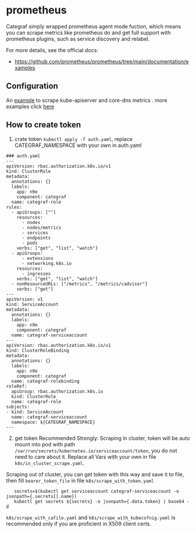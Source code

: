 # prometheus
Categraf simply wrapped prometheus agent mode fuction, which means you can scrape metrics like prometheus do and get full support with prometheus plugins, such as service discovery and relabel.

For more details, see the official docs:
- https://github.com/prometheus/prometheus/tree/main/documentation/examples

## Configuration

An [example](../k8s/in_cluster_scrape.yaml) to scrape kube-apiserver and core-dns metrics .
more examples click [here](https://github.com/prometheus/prometheus/tree/main/documentation/examples)


## How to create token 

1. crate token ```kubectl apply -f auth.yaml```,  replace CATEGRAF_NAMESPACE with your own in auth.yaml 
```
### auth.yaml
---
apiVersion: rbac.authorization.k8s.io/v1
kind: ClusterRole
metadata:
  annotations: {}
  labels:
    app: n9e
    component: categraf
  name: categraf-role
rules:
  - apiGroups: [""]
    resources:
      - nodes
      - nodes/metrics
      - services
      - endpoints
      - pods
    verbs: ["get", "list", "watch"]
  - apiGroups:
      - extensions
      - networking.k8s.io
    resources:
      - ingresses
    verbs: ["get", "list", "watch"]
  - nonResourceURLs: ["/metrics", "/metrics/cadvisor"]
    verbs: ["get"]
---
apiVersion: v1
kind: ServiceAccount
metadata:
  annotations: {}
  labels:
    app: n9e
    component: categraf
  name: categraf-serviceaccount
---
apiVersion: rbac.authorization.k8s.io/v1
kind: ClusterRoleBinding
metadata:
  annotations: {}
  labels:
    app: n9e
    component: categraf
  name: categraf-rolebinding
roleRef:
  apiGroup: rbac.authorization.k8s.io
  kind: ClusterRole
  name: categraf-role
subjects:
- kind: ServiceAccount
  name: categraf-serviceaccount
  namespace: ${CATEGRAF_NAMESPACE}
---
```
2. get token
Recommended Strongly: Scraping in cluster, token will be auto mount into pod with path ```/var/run/secrets/kubernetes.io/serviceaccount/token```, you do not need to care about it. Replace all Vars with your own in file `k8s/in_cluster_scrape.yaml`.
 
Scraping out of cluster, you can get token with this way and save it to file, then fill `bearer_token_file` in file `k8s/scrape_with_token.yaml` 
``` 
   secrets=$(kubectl get serviceaccount categraf-serviceaccount -o jsonpath={.secrets[].name})
   kubectl get secrets ${secrets} -o jsonpath={.data.token} | base64 -d
``` 
`k8s/scrape_with_cafile.yaml` and `k8s/scrape_with_kubecofnig.yaml` is recommended only if you are proficient in 
X509 client certs.

